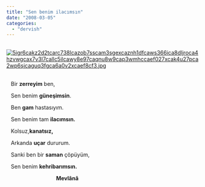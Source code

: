 ```yaml
---
title: "Sen benim ilacımsın"
date: "2008-03-05"
categories: 
  - "dervish"
---
```


                                           [![5igr6cakz2d2tcarc738lcazob7sscam3sgexcaznh1dfcaws366ica8dljroca4hzvwgcax7v3l7callc5ilcawy8e97caqnu8w9cap3wmhccaef027xcak4u27pca2wp6sjcaguq3fgca6a0v2xcaef8cf3.jpg](/uploads/2008/03/5igr6cakz2d2tcarc738lcazob7sscam3sgexcaznh1dfcaws366ica8dljroca4hzvwgcax7v3l7callc5ilcawy8e97caqnu8w9cap3wmhccaef027xcak4u27pca2wp6sjcaguq3fgca6a0v2xcaef8cf3.jpg)](/uploads/2008/03/5igr6cakz2d2tcarc738lcazob7sscam3sgexcaznh1dfcaws366ica8dljroca4hzvwgcax7v3l7callc5ilcawy8e97caqnu8w9cap3wmhccaef027xcak4u27pca2wp6sjcaguq3fgca6a0v2xcaef8cf3.jpg "5igr6cakz2d2tcarc738lcazob7sscam3sgexcaznh1dfcaws366ica8dljroca4hzvwgcax7v3l7callc5ilcawy8e97caqnu8w9cap3wmhccaef027xcak4u27pca2wp6sjcaguq3fgca6a0v2xcaef8cf3.jpg")[](/uploads/2008/03/minidamla1.jpg "minidamla1.jpg")[](/uploads/2008/03/kehribar_bernstein.jpg "kehribar_bernstein.jpg")[](/uploads/2008/03/kafdagi_kehribar.jpg "kafdagi_kehribar.jpg") 

   Bir **zerreyim** ben,

   Sen benim **güneşimsin**.

   Ben **gam** hastasıyım.

   Sen benim tam **ilacımsın.**

   Kolsuz,**kanatsız,**

   Arkanda **uçar** dururum.

   Sanki ben bir **saman** çöpüyüm,

   Sen benim **kehribarımsın.**

                                 **Mevlânâ**
